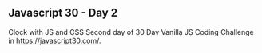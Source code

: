 ## Javascript 30 - Day 2
Clock with JS and CSS
Second day of 30 Day Vanilla JS Coding Challenge in https://javascript30.com/.